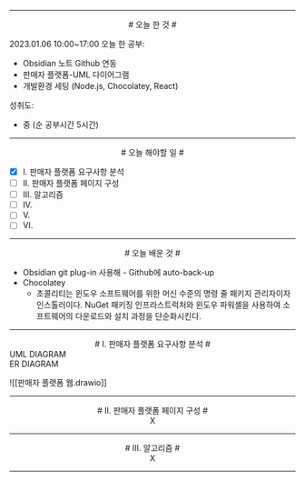 


----

<div align="center"># 오늘 한 것 #</div>

2023.01.06 10:00~17:00 
오늘 한 공부: 
- Obsidian 노트 Github 연동 
- 판매자 플랫폼-UML 다이어그램 
- 개발환경 세팅 (Node.js, Chocolatey, React)

성취도: 
- 중 (순 공부시간 5시간)

----
<div align='center'>
# 오늘 해야할 일 #
</div>

- [x]  Ⅰ. 판매자 플랫폼 요구사항 분석
- [ ]  Ⅱ. 판매자 플랫폼 페이지 구성
- [ ]  Ⅲ. 알고리즘
- [ ]  Ⅳ. 
- [ ]  Ⅴ. 
- [ ]  Ⅵ. 
----
<div align="center"># 오늘 배운 것 #</div>

- Obsidian git plug-in 사용해 - Github에 auto-back-up
- Chocolatey
	- 초콜리티는 윈도우 소프트웨어를 위한 머신 수준의 명령 줄 패키지 관리자이자 인스톨러이다. NuGet 패키징 인프라스트럭처와 윈도우 파워셸을 사용하여 소프트웨어의 다운로드와 설치 과정을 단순화시킨다.


----

<div align="center"># Ⅰ. 판매자 플랫폼 요구사항 분석 #</div>
UML DIAGRAM<br>
ER DIAGRAM

![[판매자 플랫폼 웹.drawio]]

----

<div align="center"># Ⅱ. 판매자 플랫폼 페이지 구성 #
<br>X</div>

----

<div align="center"># Ⅲ. 알고리즘 #
<br>X</div>

----
